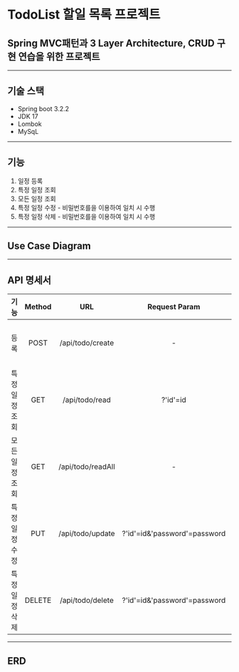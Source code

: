 # TodoList 할일 목록 프로젝트
## Spring MVC패턴과 3 Layer Architecture, CRUD 구현 연습을 위한 프로젝트
---
## 기술 스택
+ Spring boot 3.2.2
+ JDK 17
+ Lombok
+ MySqL
---
## 기능
1. 일정 등록
2. 특정 일정 조회
3. 모든 일정 조회
4. 특정 일정 수정 - 비밀번호를을 이용하여 일치 시 수행
5. 특정 일정 삭제 - 비밀번호를을 이용하여 일치 시 수행
---
## Use Case Diagram

---
## API 명세서
| 기능 | Method | URL | Request Param | Request Body| Response Body |
|:---:|:---:|:---:|:---:|:---:|:---:|
| 등록 | POST | /api/todo/create | - | {'title':title, <br>'contents':contents, <br>'writer':writer, <br>'password':password} | 'id':id <br>'title':title, <br>'contents':contents, <br>'writer':writer, <br>'localDateTime':localDateTime}|
| 특정 일정 조회 | GET | /api/todo/read | ?'id'=id| - | 'id':id <br>'title':title, <br>'contents':contents, <br>'writer':writer, <br>'localDateTime':localDateTime}|
| 모든 일정 조회 | GET | /api/todo/readAll| - | - | 'id':id <br>'title':title, <br>'contents':contents, <br>'writer':writer, <br>'localDateTime':localDateTime} {...}|
| 특정 일정 수정 | PUT | /api/todo/update | ?'id'=id&'password'=password| 'title':title, <br>'contents':contents, <br>'writer':writer, <br>'password':password} | 'id':id <br>'title':title, <br>'contents':contents, <br>'writer':writer, <br>'localDateTime':localDateTime}|
| 특정 일정 삭제 | DELETE | /api/todo/delete | ?'id'=id&'password'=password| - | 'id':id <br>'title':title, <br>'contents':contents, <br>'writer':writer, <br>'localDateTime':localDateTime}|
---
## ERD
